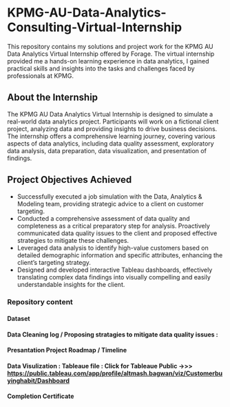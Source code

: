# KPMG-AU-Data-Analytics-Consulting-Virtual-Internship

This repository contains my solutions and project work for the KPMG AU Data Analytics Virtual Internship offered by Forage. The virtual internship provided me a hands-on learning experience in data analytics, I gained practical skills and insights into the tasks and challenges faced by professionals at KPMG.

## About the Internship

The KPMG AU Data Analytics Virtual Internship is designed to simulate a real-world data analytics project. Participants will work on a fictional client project, analyzing data and providing insights to drive business decisions. The internship offers a comprehensive learning journey, covering various aspects of data analytics, including data quality assessment, exploratory data analysis, data preparation, data visualization, and presentation of findings.

## Project Objectives Achieved 
* Successfully executed a job simulation with the Data, Analytics & Modeling team, providing strategic 
  advice to a client on customer targeting.
* Conducted a comprehensive assessment of data quality and completeness as a critical preparatory step for 
  analysis. Proactively communicated data quality issues to the client and proposed effective strategies to 
  mitigate these challenges.
* Leveraged data analysis to identify high-value customers based on detailed demographic information and      specific attributes, enhancing the client’s targeting strategy.
* Designed and developed interactive Tableau dashboards, effectively translating complex data findings into 
 visually compelling and easily understandable insights for the client.

### Repository content

#### Dataset  
#### Data Cleaning log / Proposing stratagies to mitigate data quality issues : 
#### Presantation Project Roadmap / Timeline 
#### Data Visulization : Tableaue file : Click for Tableaue Public ->>> https://public.tableau.com/app/profile/altmash.bagwan/viz/Customerbuyinghabit/Dashboard
#### Completion Certificate 
